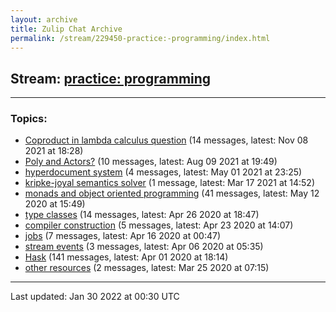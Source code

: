 ```yaml
---
layout: archive
title: Zulip Chat Archive
permalink: /stream/229450-practice:-programming/index.html
---
```


## Stream: [practice: programming](https://mattecapu.github.io/ct-zulip-archive/stream/229450-practice:-programming/index.html)
---

### Topics:

* [Coproduct in lambda calculus question](topic/Coproduct.20in.20lambda.20calculus.20question.html) (14 messages, latest: Nov 08 2021 at 18:28)
* [Poly and Actors?](topic/Poly.20and.20Actors.3F.html) (10 messages, latest: Aug 09 2021 at 19:49)
* [hyperdocument system](topic/hyperdocument.20system.html) (4 messages, latest: May 01 2021 at 23:25)
* [kripke-joyal semantics solver](topic/kripke-joyal.20semantics.20solver.html) (1 message, latest: Mar 17 2021 at 14:52)
* [monads and object oriented programming](topic/monads.20and.20object.20oriented.20programming.html) (41 messages, latest: May 12 2020 at 15:49)
* [type classes](topic/type.20classes.html) (14 messages, latest: Apr 26 2020 at 18:47)
* [compiler construction](topic/compiler.20construction.html) (5 messages, latest: Apr 23 2020 at 14:07)
* [jobs](topic/jobs.html) (7 messages, latest: Apr 16 2020 at 00:47)
* [stream events](topic/stream.20events.html) (3 messages, latest: Apr 06 2020 at 05:35)
* [Hask](topic/Hask.html) (141 messages, latest: Apr 01 2020 at 18:14)
* [other resources](topic/other.20resources.html) (2 messages, latest: Mar 25 2020 at 07:15)

<hr><p>Last updated: Jan 30 2022 at 00:30 UTC</p>